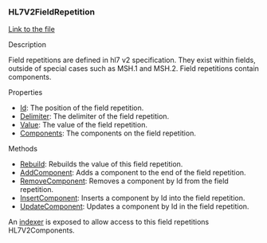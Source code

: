 ### HL7V2FieldRepetition

[Link to the file](/api/ExpressionEvaluatorForDotNet.HL7V2FieldRepetition.html)

Description

Field repetitions are defined in hl7 v2 specification. They exist within fields, outside of special cases such as MSH.1 and MSH.2. Field repetitions contain components.

Properties

- [Id](/api/ExpressionEvaluatorForDotNet.HL7V2FieldRepetition.html#ExpressionEvaluatorForDotNet_HL7V2FieldRepetition_Id): The position of the field repetition.
- [Delimiter](/api/ExpressionEvaluatorForDotNet.HL7V2FieldRepetition.html#ExpressionEvaluatorForDotNet_HL7V2FieldRepetition_Delimiter): The delimiter of the field repetition.
- [Value](/api/ExpressionEvaluatorForDotNet.HL7V2FieldRepetition.html#ExpressionEvaluatorForDotNet_HL7V2FieldRepetition_Value): The value of the field repetition.
- [Components](/api/ExpressionEvaluatorForDotNet.HL7V2FieldRepetition.html#ExpressionEvaluatorForDotNet_HL7V2FieldRepetition_Components): The components on the field repetition.

Methods

- [Rebuild](/api/ExpressionEvaluatorForDotNet.HL7V2FieldRepetition.html#ExpressionEvaluatorForDotNet_HL7V2FieldRepetition_Rebuild): Rebuilds the value of this field repetition.
- [AddComponent](/api/ExpressionEvaluatorForDotNet.HL7V2FieldRepetition.html#ExpressionEvaluatorForDotNet_HL7V2FieldRepetition_AddComponent_System_String_): Adds a component to the end of the field repetition.
- [RemoveComponent](/api/ExpressionEvaluatorForDotNet.HL7V2FieldRepetition.html#ExpressionEvaluatorForDotNet_HL7V2FieldRepetition_RemoveComponent_System_Int32_): Removes a component by Id from the field repetition.
- [InsertComponent](/api/ExpressionEvaluatorForDotNet.HL7V2FieldRepetition.html#ExpressionEvaluatorForDotNet_HL7V2FieldRepetition_InsertComponent_System_Int32_System_String_): Inserts a component by Id into the field repetition.
- [UpdateComponent](/api/ExpressionEvaluatorForDotNet.HL7V2FieldRepetition.html#ExpressionEvaluatorForDotNet_HL7V2FieldRepetition_UpdateComponent_System_Int32_System_String_): Updates a component by Id in the field repetition.

An [indexer](/api/ExpressionEvaluatorForDotNet.HL7V2FieldRepetition.html#ExpressionEvaluatorForDotNet_HL7V2FieldRepetition_Item_System_Int32_) is exposed to allow access to this field repetitions HL7V2Components.
